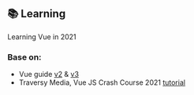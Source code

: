 ## :books: Learning 

Learning Vue in 2021

### Base on:
* Vue guide [v2](https://vuejs.org/v2/guide/) & [v3](https://v3.vuejs.org/guide/introduction.html)
* Traversy Media, Vue JS Crash Course 2021 [tutorial](https://www.youtube.com/watch?v=qZXt1Aom3Cs)
